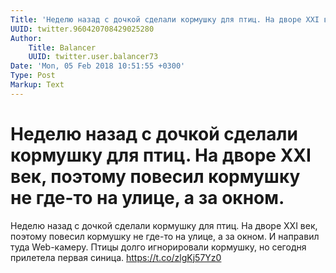 ```yaml
---
Title: 'Неделю назад с дочкой сделали кормушку для птиц. На дворе XXI век, поэтому повесил кормушку не где-то на улице, а за окном.'
UUID: twitter.960420708429025280
Author:
    Title: Balancer
    UUID: twitter.user.balancer73
Date: 'Mon, 05 Feb 2018 10:51:55 +0300'
Type: Post
Markup: Text
---
```


# Неделю назад с дочкой сделали кормушку для птиц. На дворе XXI век, поэтому повесил кормушку не где-то на улице, а за окном.

Неделю назад с дочкой сделали кормушку для птиц. На дворе
XXI век, поэтому повесил кормушку не где-то на улице, а за
окном. И направил туда Web-камеру. Птицы долго игнорировали
кормушку, но сегодня прилетела первая синица.
https://t.co/zlgKj57Yz0